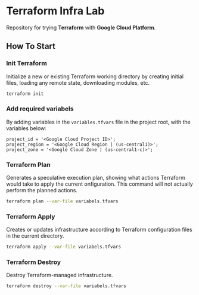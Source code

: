 # Terraform Infra Lab

Repository for trying **Terraform** with **Google Cloud Platform**.

## How To Start

### Init Terraform

Initialize a new or existing Terraform working directory by creating initial files, loading any remote state, downloading modules, etc.

```bash
terraform init
```

### Add required variabels

By adding variables in the `variables.tfvars` file in the project root, with the variables below:

```
project_id = '<Google Cloud Project ID>';
project_region = '<Google Cloud Region | (us-central1)>';
project_zone = '<Google Cloud Zone | (us-central1-c)>';
```

### Terraform Plan

Generates a speculative execution plan, showing what actions Terraform would take to apply the current onfiguration. This command will not actually perform the planned actions.

```bash
terraform plan --var-file variabels.tfvars
```

### Terraform Apply

Creates or updates infrastructure according to Terraform configuration files in the current directory.

```bash
terraform apply --var-file variabels.tfvars
```

### Terraform Destroy

Destroy Terraform-managed infrastructure.

```bash
terraform destroy --var-file variabels.tfvars
```
